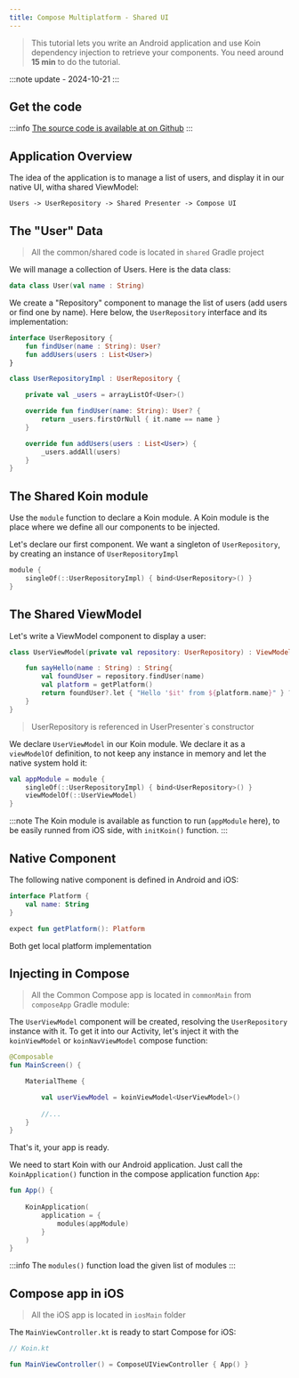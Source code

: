 ```yaml
---
title: Compose Multiplatform - Shared UI
---
```


> This tutorial lets you write an Android application and use Koin dependency injection to retrieve your components.
> You need around __15 min__ to do the tutorial.

:::note
update - 2024-10-21
:::

## Get the code

:::info
[The source code is available at on Github](https://github.com/InsertKoinIO/koin-getting-started/tree/main/ComposeMultiplatform)
:::

## Application Overview

The idea of the application is to manage a list of users, and display it in our native UI, witha shared ViewModel:

`Users -> UserRepository -> Shared Presenter -> Compose UI`

## The "User" Data

> All the common/shared code is located in `shared` Gradle project

We will manage a collection of Users. Here is the data class: 

```kotlin
data class User(val name : String)
```

We create a "Repository" component to manage the list of users (add users or find one by name). Here below, the `UserRepository` interface and its implementation:

```kotlin
interface UserRepository {
    fun findUser(name : String): User?
    fun addUsers(users : List<User>)
}

class UserRepositoryImpl : UserRepository {

    private val _users = arrayListOf<User>()

    override fun findUser(name: String): User? {
        return _users.firstOrNull { it.name == name }
    }

    override fun addUsers(users : List<User>) {
        _users.addAll(users)
    }
}
```

## The Shared Koin module

Use the `module` function to declare a Koin module. A Koin module is the place where we define all our components to be injected.

Let's declare our first component. We want a singleton of `UserRepository`, by creating an instance of `UserRepositoryImpl`

```kotlin
module {
    singleOf(::UserRepositoryImpl) { bind<UserRepository>() }
}
```

## The Shared ViewModel

Let's write a ViewModel component to display a user:

```kotlin
class UserViewModel(private val repository: UserRepository) : ViewModel() {

    fun sayHello(name : String) : String{
        val foundUser = repository.findUser(name)
        val platform = getPlatform()
        return foundUser?.let { "Hello '$it' from ${platform.name}" } ?: "User '$name' not found!"
    }
}
```

> UserRepository is referenced in UserPresenter`s constructor

We declare `UserViewModel` in our Koin module. We declare it as a `viewModelOf` definition, to not keep any instance in memory and let the native system hold it:

```kotlin
val appModule = module {
    singleOf(::UserRepositoryImpl) { bind<UserRepository>() }
    viewModelOf(::UserViewModel)
}
```

:::note
The Koin module is available as function to run (`appModule` here), to be easily runned from iOS side, with `initKoin()` function. 
:::


## Native Component

The following native component is defined in Android and iOS:

```kotlin
interface Platform {
    val name: String
}

expect fun getPlatform(): Platform
```

Both get local platform implementation


## Injecting in Compose

> All the Common Compose app is located in `commonMain` from `composeApp` Gradle module:

The `UserViewModel` component will be created, resolving the `UserRepository` instance with it. To get it into our Activity, let's inject it with the `koinViewModel` or `koinNavViewModel` compose function: 

```kotlin
@Composable
fun MainScreen() {

    MaterialTheme {

        val userViewModel = koinViewModel<UserViewModel>()
        
        //...
    }
}
```

That's it, your app is ready.

We need to start Koin with our Android application. Just call the `KoinApplication()` function in the compose application function `App`:

```kotlin
fun App() {
    
    KoinApplication(
        application = {
            modules(appModule)
        }
    )
}
```

:::info
The `modules()` function load the given list of modules
:::


## Compose app in iOS

> All the iOS app is located in `iosMain` folder

The `MainViewController.kt` is ready to start Compose for iOS:

```kotlin
// Koin.kt

fun MainViewController() = ComposeUIViewController { App() }
```
